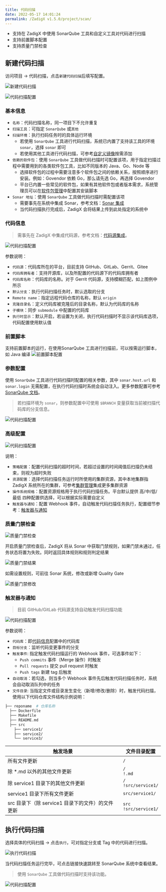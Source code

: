 ```yaml
---
title: 代码扫描
date: 2022-05-17 14:01:24
permalink: /ZadigX v1.5.0/project/scan/
---
```


- 支持在 ZadigX 中使用 SonarQube 工具和自定义工具对代码进行扫描
- 支持前置脚本配置
- 支持质量门禁检查

## 新建代码扫描

访问项目 -> 代码扫描，点击`新建代码扫描`后填写配置。

![新建代码扫描](./_images/add_scan.png)

![代码扫描配置](./_images/scan_config_1.png)

### 基本信息

- `名称`：代码扫描名称，同一项目下不允许重复
- `扫描工具`：可指定 `SonarQube` 或`其他`
- `扫描环境`：执行扫码任务时的具体运行环境
    - 若使用 `SonarQube` 工具进行代码扫描，系统已内置了支持该工具的环境 `sonar`，选择 `sonar` 即可
    - 若使用其他工具进行代码扫描，可参考[自定义镜像](/ZadigX%20v1.5.0/settings/custom-image/)按需添加
- `依赖的软件包`：使用 `SonarQube` 工具做代码扫描时可配置该项，用于指定扫描过程中需要用到的各类软件包工具，比如不同版本的 Java、Go、Node 等
    - 选择软件包的过程中需要注意多个软件包之间的依赖关系，按照顺序进行安装。例如：Govendor 依赖 Go，那么请先选 Go，再选择 Govendor
    - 平台已内置一些常见的软件包，如果有其他软件包或者版本需求，系统管理员可以在[软件包管理](/ZadigX%20v1.5.0/settings/app/)中配置其安装脚本
- `Sonar 地址`：使用 `SonarQube` 工具做代码扫描时需配置该项
    - 需要事先在系统中集成 Sonar，参考文档：[Sonar 集成](/ZadigX%20v1.5.0/settings/sonar/)
    - 当代码扫描执行完成后，ZadigX 会将结果上传到此处指定的系统中

### 代码信息
> 需事先在 ZadigX 中集成代码源，参考文档：[代码源集成](/ZadigX%20v1.5.0/settings/codehost/overview/)。

![代码扫描配置](./_images/search_gerrit.png)

参数说明：
- `代码源`：代码库所在的平台，目前支持 GitHub、GitLab、Gerrit、Gitee
- `代码库拥有者`：支持开源库，以及所配置的代码源下的代码库拥有者
- `代码库名称`：代码库的名称。对于 Gerrit 代码源，支持模糊匹配，如上图例中所示
- `默认分支`：执行代码扫描任务时，默认选取的分支
- `Remote name`：指定远程代码仓库的名称，默认 `origin`
- `克隆目录名`：定义代码库被克隆后的目录名称，默认为代码库的名称
- `子模块`：同步 `submodule` 中配置的代码库
- `执行时显示`：默认开启，若设置为关闭，执行代码扫描时不显示该代码库选项，代码配置使用默认值

### 前置脚本
支持前置脚本的运行，在使用SonarQube 工具进行扫描前，可以按需运行脚本，如 Java 编译
![前置脚本配置](./_images/sonar_prescript_config.png)

### 参数配置

使用 `SonarQube` 工具进行代码扫描时配置的相关参数，其中 `sonar.host.url` 和 `sonar.login` 无需配置，在执行代码扫描时系统会自动注入。更多参数配置可参考 [SonarQube 文档](https://docs.sonarqube.org/latest/analysis/analysis-parameters/)。

> 若扫描环境为 `sonar`，则参数配置中可使用 `$BRANCH` 变量获取当前被扫描代码库的分支信息。

![代码扫描配置](./_images/sonar_parameter_config.png)

### 高级配置

![代码扫描配置](./_images/scan_advanced_config.png)

说明：

- `策略配置`：配置代码扫描的超时时间，若超过设置的时间阈值后扫描仍未结束，则视为超时失败
- `资源配置`：选择代码扫描任务运行时所使用的集群资源，其中本地集群指 ZadigX 系统所在的集群，可参考[集群管理](/ZadigX%20v1.5.0/pages/cluster_manage/)集成更多集群资源
- `操作系统规格`：配置资源规格用于执行代码扫描任务。平台默认提供 高/中/低/最低 四种配置供选择，可以根据实际需要自定义
- `触发器与通知`：配置 Webhook 事件，自动触发代码扫描任务执行，配置细节参考：[触发器与通知](#触发器与通知)


### 质量门禁检查 

![质量门禁检查](./_images/sonar_gateway_config.png)

开启质量门禁检查后，ZadigX 将从 Sonar 中获取门禁规则，如果门禁未通过，任务状态将置为失败。同时返回具体规则和规则判定结果

![质量门禁结果](./_images/sonar_gateway_result.png)

如需设置规则，可前往 Sonar 系统，修改或新增 Quality Gate

![质量门禁修改](./_images/sonar_config.png)
### 触发器与通知

> 目前 GitHub/GitLab 代码源支持自动触发代码扫描功能

![代码扫描配置](./_images/scan_webhook_config.png)

参数说明：

- `代码库`：即[代码信息](#代码信息)配置中的代码库
- `目标分支`：监听代码变更事件的分支
- `触发事件`: 指定触发代码扫描运行的 Webhook 事件，可选事件如下：
    - `Push commits` 事件（Merge 操作）时触发
    - `Pull requests` 提交 pull request 时触发
    - `Push tags` 新建 tag 后触发
- `自动取消`：若勾选，则当多个 Webhook 事件先后触发代码扫描任务时，系统会自动取消队列中的任务
- `文件目录`: 当指定文件或目录发生变化（新增/修改/删除）时，触发代码扫描，使用以下代码仓库文件结构示例说明：

``` bash
├── reponame  # 仓库名称
  ├── Dockerfile 
  ├── Makefile
  ├── README.md   
  ├── src        
    ├── service1/
    ├── service2/
    └── service3/
```
| 触发场景 | 文件目录配置 |
|----|------------|
| 所有文件更新|`/`|
| 除 *.md 以外的其他文件更新|`/`<br>`!.md`|
| 除 service1 目录下的其他文件更新 | `/`<br>`!src/service1/`|
| service1 目录下所有文件更新 | `src/service1/` |
| src 目录下（除 service1 目录下的文件）的文件更新|`src`<br>`!src/service1/`|

## 执行代码扫描

选择具体的代码扫描 -> 点击`执行`，可对指定分支或 Tag 中的代码进行扫描。

![执行代码扫描](./_images/run_scan_task.png)

当代码扫描任务运行完毕，可点击链接快速跳转至 SonarQube 系统中查看结果。

> 使用 `SonarQube` 工具做代码扫描时支持该功能。

![代码扫描配置](./_images/sonar_scan_result_link.png)
